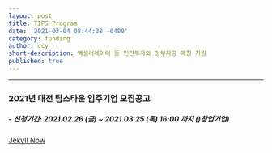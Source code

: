 ```yaml
---
layout: post
title: TIPS Program
date: '2021-03-04 08:44:38 -0400'
category: funding
author: ccy
short-description: 액셀러레이터 등 민간투자와 정부자금 매칭 지원
published: true
---
```


-----

### 2021년 대전 팁스타운 입주기업 모집공고
##### - 신청기간: 2021.02.26 (금) ~ 2021.03.25 (목) 16:00 까지 ()창업기업)
[Jekyll Now](http://github.com/barryclark/jekyll-now/)

